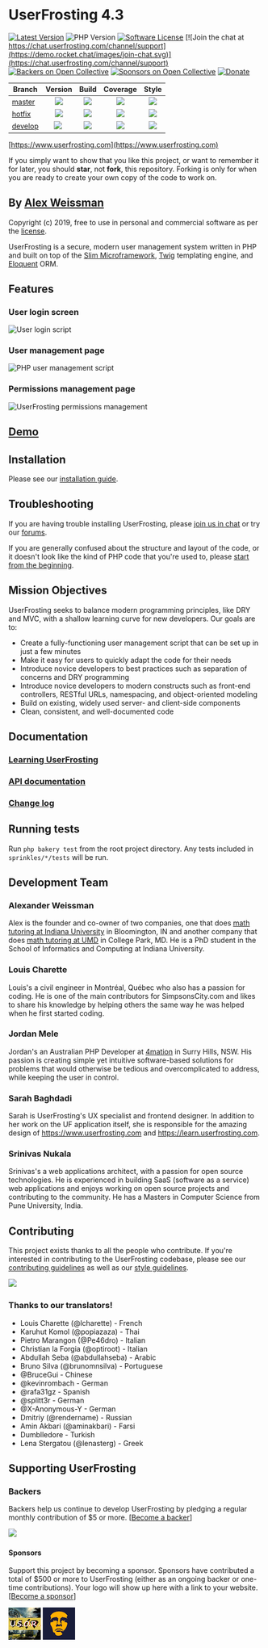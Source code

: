 # UserFrosting 4.3

[![Latest Version](https://img.shields.io/github/release/userfrosting/UserFrosting.svg)](https://github.com/userfrosting/UserFrosting/releases)
![PHP Version](https://img.shields.io/packagist/php-v/userfrosting/userfrosting.svg?color=brightgreen)
[![Software License](https://img.shields.io/badge/license-MIT-brightgreen.svg)](LICENSE.md)
[![Join the chat at https://chat.userfrosting.com/channel/support](https://demo.rocket.chat/images/join-chat.svg)](https://chat.userfrosting.com/channel/support)
[![Backers on Open Collective](https://opencollective.com/userfrosting/backers/badge.svg)](#backers)
[![Sponsors on Open Collective](https://opencollective.com/userfrosting/sponsors/badge.svg)](#sponsors)
[![Donate](https://img.shields.io/badge/Open%20Collective-Donate-blue.svg)](https://opencollective.com/userfrosting#backer)

| Branch | Version | Build | Coverage | Style |
| ------ |:-------:|:-----:|:--------:|:-----:|
| [master] | ![](https://img.shields.io/github/release/userfrosting/userfrosting.svg?color=success&label=Version) | [![](https://travis-ci.org/userfrosting/UserFrosting.svg?branch=master)][UF-Travis] | [![](https://codecov.io/gh/userfrosting/userfrosting/branch/master/graph/badge.svg)][UF-Codecov] | [![][style-master]][style] |
| [hotfix] | ![](https://img.shields.io/badge/Version-v4.3.x-yellow.svg) | [![](https://travis-ci.org/userfrosting/UserFrosting.svg?branch=hotfix)][UF-Travis] | [![](https://codecov.io/gh/userfrosting/userfrosting/branch/hotfix/graph/badge.svg)][UF-Codecov] | [![][style-hotfix]][style] |
| [develop] | ![](https://img.shields.io/badge/Version-v4.4.x-orange.svg) | [![](https://travis-ci.org/userfrosting/UserFrosting.svg?branch=develop)][UF-Travis] | [![](https://codecov.io/gh/userfrosting/userfrosting/branch/develop/graph/badge.svg)][UF-Codecov] | [![][style-develop]][style] |

<!-- Links -->
[master]: https://github.com/userfrosting/UserFrosting
[hotfix]: https://github.com/userfrosting/UserFrosting/tree/hotfix
[develop]: https://github.com/userfrosting/UserFrosting/tree/develop
[UF-Travis]: https://travis-ci.org/userfrosting/UserFrosting
[UF-Codecov]: https://codecov.io/gh/userfrosting/userfrosting
[style-master]: https://github.styleci.io/repos/18148206/shield?branch=master&style=flat
[style-hotfix]: https://github.styleci.io/repos/18148206/shield?branch=hotfix&style=flat
[style-develop]: https://github.styleci.io/repos/18148206/shield?branch=develop&style=flat
[style]: https://github.styleci.io/repos/18148206

[https://www.userfrosting.com](https://www.userfrosting.com)

If you simply want to show that you like this project, or want to remember it for later, you should **star**, not **fork**, this repository.  Forking is only for when you are ready to create your own copy of the code to work on.

## By [Alex Weissman](https://alexanderweissman.com)

Copyright (c) 2019, free to use in personal and commercial software as per the [license](LICENSE.md).

UserFrosting is a secure, modern user management system written in PHP and built on top of the [Slim Microframework](http://www.slimframework.com/), [Twig](http://twig.sensiolabs.org/) templating engine, and [Eloquent](https://laravel.com/docs/5.8/eloquent#introduction) ORM.

## Features

### User login screen
![User login script](screenshots/login.png)

### User management page
![PHP user management script](screenshots/users.png)

### Permissions management page
![UserFrosting permissions management](screenshots/permissions.png)

## [Demo](https://demo.userfrosting.com)

## Installation

Please see our [installation guide](https://learn.userfrosting.com/installation).

## Troubleshooting

If you are having trouble installing UserFrosting, please [join us in chat](https://chat.userfrosting.com) or try our [forums](https://forums.userfrosting.com).

If you are generally confused about the structure and layout of the code, or it doesn't look like the kind of PHP code that you're used to, please [start from the beginning](https://learn.userfrosting.com/background).  

## Mission Objectives

UserFrosting seeks to balance modern programming principles, like DRY and MVC, with a shallow learning curve for new developers.  Our goals are to:

- Create a fully-functioning user management script that can be set up in just a few minutes
- Make it easy for users to quickly adapt the code for their needs
- Introduce novice developers to best practices such as separation of concerns and DRY programming
- Introduce novice developers to modern constructs such as front-end controllers, RESTful URLs, namespacing, and object-oriented modeling
- Build on existing, widely used server- and client-side components
- Clean, consistent, and well-documented code

## Documentation

### [Learning UserFrosting](https://learn.userfrosting.com)

### [API documentation](http://api.userfrosting.com)

### [Change log](CHANGELOG.md)

## Running tests

Run `php bakery test` from the root project directory. Any tests included in `sprinkles/*/tests` will be run.

## Development Team

### Alexander Weissman

Alex is the founder and co-owner of two companies, one that does [math tutoring at Indiana University](https://bloomingtontutors.com) in Bloomington, IN and another company that does [math tutoring at UMD](https://collegeparktutors.com) in College Park, MD. He is a PhD student in the School of Informatics and Computing at Indiana University.

### Louis Charette

Louis's a civil engineer in Montréal, Québec who also has a passion for coding. He is one of the main contributors for SimpsonsCity.com and likes to share his knowledge by helping others the same way he was helped when he first started coding.

### Jordan Mele

Jordan's an Australian PHP Developer at [4mation](https://www.4mation.com.au) in Surry Hills, NSW. His passion is creating simple yet intuitive software-based solutions for problems that would otherwise be tedious and overcomplicated to address, while keeping the user in control.

### Sarah Baghdadi

Sarah is UserFrosting's UX specialist and frontend designer.  In addition to her work on the UF application itself, she is responsible for the amazing design of https://www.userfrosting.com and https://learn.userfrosting.com.

### Srinivas Nukala

Srinivas's a web applications architect, with a passion for open source technologies. He is experienced in building SaaS (software as a service) web applications and enjoys working on open source projects and contributing to the community. He has a Masters in Computer Science from Pune University, India.

## Contributing

This project exists thanks to all the people who contribute. If you're interested in contributing to the UserFrosting codebase, please see our [contributing guidelines](.github/CONTRIBUTING.md) as well as our [style guidelines](STYLE-GUIDE.md).

<a href="graphs/contributors"><img src="https://opencollective.com/userfrosting/contributors.svg?width=890" /></a>

### Thanks to our translators!

- Louis Charette (@lcharette) - French
- Karuhut Komol (@popiazaza) - Thai
- Pietro Marangon (@Pe46dro) - Italian
- Christian la Forgia (@optiroot) - Italian
- Abdullah Seba (@abdullahseba) - Arabic
- Bruno Silva (@brunomnsilva) - Portuguese
- @BruceGui - Chinese
- @kevinrombach - German
- @rafa31gz - Spanish
- @splitt3r - German
- @X-Anonymous-Y - German
- Dmitriy (@rendername) - Russian
- Amin Akbari (@aminakbari) - Farsi
- Dumblledore - Turkish
- Lena Stergatou (@lenasterg) - Greek

## Supporting UserFrosting

### Backers

Backers help us continue to develop UserFrosting by pledging a regular monthly contribution of $5 or more. [[Become a backer](https://opencollective.com/userfrosting#contribute)]

<a href="https://opencollective.com/userfrosting#backers" target="_blank"><img src="https://opencollective.com/userfrosting/backers.svg?width=890"></a>

#### Sponsors

Support this project by becoming a sponsor. Sponsors have contributed a total of $500 or more to UserFrosting (either as an ongoing backer or one-time contributions). Your logo will show up here with a link to your website. [[Become a sponsor](https://opencollective.com/userfrosting#sponsor)]

[![USOR Games](sponsors/usor.png)](https://usorgames.com)
[![Next Generation Internet](sponsors/nextgi.png)](https://nextgi.com)
